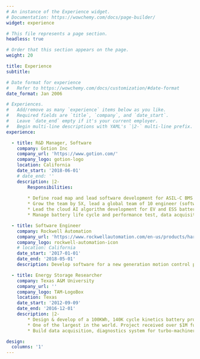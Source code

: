 ```yaml
---
# An instance of the Experience widget.
# Documentation: https://wowchemy.com/docs/page-builder/
widget: experience

# This file represents a page section.
headless: true

# Order that this section appears on the page.
weight: 20

title: Experience
subtitle:

# Date format for experience
#   Refer to https://wowchemy.com/docs/customization/#date-format
date_format: Jan 2006

# Experiences.
#   Add/remove as many `experience` items below as you like.
#   Required fields are `title`, `company`, and `date_start`.
#   Leave `date_end` empty if it's your current employer.
#   Begin multi-line descriptions with YAML's `|2-` multi-line prefix.
experience:

  - title: R&D Manager, Software
    company: Gotion Inc
    company_url: 'https://www.gotion.com/'
    company_logo: gotion-logo
    location: California
    date_start: '2018-06-01'
    # date_end: ''
    description: |2-
        Responsibilities:
        
        * Define road map and lead software development for ASIL-C BMS
        * Grow the team by 5X, lead a global team of 10 engineer (software and data)
        * Lead the cloud AI algorithm development for EV and ESS battery
        * Manage battery life cycle and performance test, data acquisition

  - title: Software Engineer
    company: Rockwell Automation
    company_url: 'https://www.rockwellautomation.com/en-us/products/hardware/allen-bradley/motion-control.html'
    company_logo: rockwell-automation-icon
    # location: California
    date_start: '2017-01-01'
    date_end: '2018-05-01'
    description: Develop software for a new generation motion control product

  - title: Energy Storage Researcher
    company: Texas A&M University
    company_url: ''
    company_logo: TAM-LogoBox
    location: Texas
    date_start: '2012-09-09'
    date_end: '2016-12-01'
    description: |2-
        * Design & develop of a 100KWh, 140K cycle kinetics battery prototype. 
        * One of the largest in the world. Project received over $1M fund
        * Build data acquisition, diagnostics system for turbo-machineries

design:
  columns: '1'
---
```

